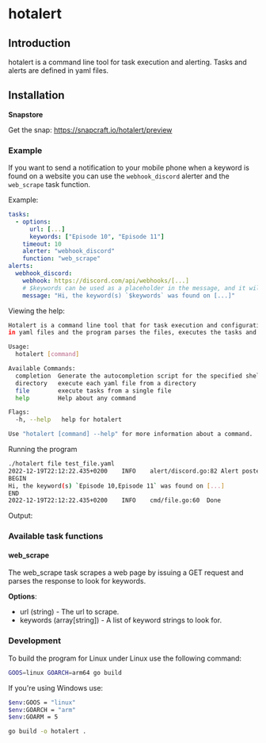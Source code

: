 # hotalert

## Introduction
hotalert is a command line tool for task execution and alerting. Tasks and alerts are defined in yaml files.

## Installation

**Snapstore**

Get the snap: https://snapcraft.io/hotalert/preview

### Example
If you want to send a notification to your mobile phone when a keyword is found on a website you can use the
`webhook_discord` alerter and the `web_scrape` task function.

Example:

```yaml
tasks:
  - options:
      url: [...]
      keywords: ["Episode 10", "Episode 11"]
    timeout: 10
    alerter: "webhook_discord"
    function: "web_scrape"
alerts:
  webhook_discord:
    webhook: https://discord.com/api/webhooks/[...]
    # $keywords can be used as a placeholder in the message, and it will be replaced with the actual keywords.
    message: "Hi, the keyword(s) `$keywords` was found on [...]"
```

Viewing the help:

```bash
Hotalert is a command line tool that for task execution and configuration. Tasks and alerts are defined 
in yaml files and the program parses the files, executes the tasks and emits alerts when the tasks conditions are met.

Usage:
  hotalert [command]

Available Commands:
  completion  Generate the autocompletion script for the specified shell
  directory   execute each yaml file from a directory
  file        execute tasks from a single file
  help        Help about any command

Flags:
  -h, --help   help for hotalert

Use "hotalert [command] --help" for more information about a command.
```

Running the program
```bash
./hotalert file test_file.yaml
2022-12-19T22:12:22.435+0200	INFO	alert/discord.go:82	Alert posted:
BEGIN
Hi, the keyword(s) `Episode 10,Episode 11` was found on [...]
END
2022-12-19T22:12:22.435+0200	INFO	cmd/file.go:60	Done
```

Output: 

### Available task functions

#### web_scrape

The web_scrape task scrapes a web page by issuing a GET request and parses the response to look for keywords.

**Options**:
- url (string) - The url to scrape.
- keywords (array[string]) - A list of keyword strings to look for.

### Development

To build the program for Linux under Linux use the following command:

```bash
GOOS=linux GOARCH=arm64 go build
```

If you're using Windows use:
```bash
$env:GOOS = "linux"
$env:GOARCH = "arm"
$env:GOARM = 5 

go build -o hotalert .
```
